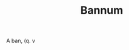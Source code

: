 ---
title: Bannum
letter: B
permalink: "/definitions/bannum.html"
body: A ban, (q. v
published_at: '2018-07-07'
layout: post
---
